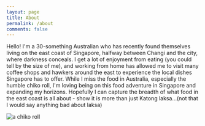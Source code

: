 ```yaml
---
layout: page
title: About
permalink: /about
comments: false
---
```



<div class="row justify-content-between">
<div class="col-md-8 pr-5">



<p>Hello! I'm a 30-something Australian who has recently found themselves living on the east coast of Singapore, halfway between Changi and the city, where darkness conceals. I get a lot of enjoyment from eating (you could tell by the size of me), and working from home has allowed me to visit many coffee shops and hawkers around the east to experience the local dishes Singapore has to offer. While I miss the food in Australia, especially the humble chiko roll, I'm loving being on this food adventure in Singapore and expanding my horizons. Hopefully I can capture the breadth of what food in the east coast is all about - show it is more than just Katong laksa...(not that I would say anything bad about laksa)</p>

<p class="mb-5"><img class="shadow-lg" src="{{site.baseurl}}/assets/images/chiko-roll.jpg" alt="a chiko roll"/></p>
</div>

<div class="col-md-4">

<!-- <div class="sticky-top sticky-top-80">
<h5>Donations accepted</h5>

<p>If you enjoy the content, feel free to buy me a kopi (or lao hor) and keep me improving this website while keeping it free of advertisements. I appreciate your support!</p>

<a target="_blank" href="https://www.paypal.me/steveinsingkarpor" class="btn btn-danger">Kopi money</a>
</div> -->
</div>
</div>
